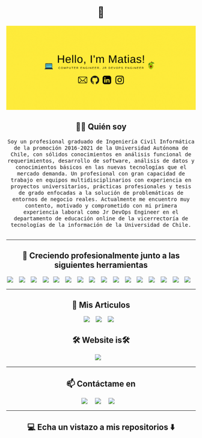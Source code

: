 <h1 align="center"> 👋 </h1>
<div align="center">
  <img src="https://github.com/matiasua/matiasua/blob/main/images/header.gif" alt="header"/>
</div>

<h2 align="center"> 👨‍💻 Quién soy</h2>
<p align="center">
<samp>
  Soy un profesional graduado de Ingeniería Civil Informática de la promoción 2016-2021 de la Universidad Autónoma de Chile, con sólidos conocimientos en análisis funcional de requerimientos, desarrollo de software, análisis de datos y conocimientos básicos en las nuevas tecnologías que el mercado demanda. Un profesional con gran capacidad de trabajo en equipos multidisciplinarios con experiencia en proyectos universitarios, prácticas profesionales y tesis de grado enfocadas a la solución de problemáticas de entornos de negocio reales. Actualmente me encuentro muy contento, motivado y comprometido con mi primera experiencia laboral como Jr DevOps Engineer en el departamento de educación online de la vicerrectoría de tecnologías de la información de la Universidad de Chile.
</samp>
<br> <br>
</p>

<hr>

<h2 align="center"> 🔭 Creciendo profesionalmente junto a las siguientes herramientas</h2>

<p align="center">
  <img src="https://img.shields.io/badge/Markdown-000000?style=for-the-badge&logo=markdown&logoColor=white" />&nbsp;&nbsp;&nbsp;
  <img src="https://img.shields.io/badge/HTML5-E34F26?style=for-the-badge&logo=html5&logoColor=white" />&nbsp;&nbsp;&nbsp;
  <img src="https://img.shields.io/badge/CSS3-1572B6?style=for-the-badge&logo=css3&logoColor=white" />&nbsp;&nbsp;&nbsp;
  <img src="https://img.shields.io/badge/JavaScript-F7DF1E?style=for-the-badge&logo=javascript&logoColor=black" />&nbsp;&nbsp;
  <!-- <img src="	https://img.shields.io/badge/Python-14354C?style=for-the-badge&logo=python&logoColor=white" />&nbsp;&nbsp;&nbsp; -->
  <img src="https://img.shields.io/badge/Linux-E34F26?style=for-the-badge&logo=Linux&logoColor=white" />&nbsp;&nbsp;&nbsp;
  <img src="https://img.shields.io/badge/Visual_Studio_Code-0078D4?style=for-the-badge&logo=visual%20studio%20code&logoColor=white" />&nbsp;&nbsp;&nbsp;
  <img src="https://img.shields.io/badge/React-20232A?style=for-the-badge&logo=react&logoColor=61DAFB" />&nbsp;&nbsp;&nbsp;
  <img src="https://img.shields.io/badge/node.js%20-%2343853D.svg?&style=for-the-badge&logo=node.js&logoColor=white" />&nbsp;&nbsp;&nbsp;
  <img src="https://img.shields.io/badge/Amazon_AWS-FF9900?style=for-the-badge&logo=amazonaws&logoColor=white" />&nbsp;&nbsp;&nbsp;
  <img src="https://img.shields.io/badge/Docker-2CA5E0?style=for-the-badge&logo=docker&logoColor=white" />&nbsp;&nbsp;&nbsp;
  <img src="https://img.shields.io/badge/Kubernetes-0078D6?style=for-the-badge&logo=Kubernetes&logoColor=white" />&nbsp;&nbsp;&nbsp;
  <img src="https://img.shields.io/badge/Django-092E20?style=for-the-badge&logo=django&logoColor=green" />&nbsp;&nbsp;&nbsp;
  <img src="https://img.shields.io/badge/Trello-0052CC?style=for-the-badge&logo=trello&logoColor=white" />&nbsp;&nbsp;&nbsp;
  <img src="https://img.shields.io/badge/Postman-FF6C37?style=for-the-badge&logo=Postman&logoColor=white" />&nbsp;&nbsp;&nbsp;
  <img src="https://img.shields.io/badge/PowerBI-F2C811?style=for-the-badge&logo=Power%20BI&logoColor=white" />&nbsp;&nbsp;&nbsp;
  <img src="https://img.shields.io/badge/Intel-Core_i7_6700K-0071C5?style=for-the-badge&logo=intel&logoColor=white" />&nbsp;&nbsp;&nbsp;

</p>

<hr>

<h2 align="center">💬 Mis Articulos</h2>
<p align="center" align='right'>
  <a target="_blank"href="https://dev.to/matiasua"><img src="https://img.shields.io/badge/dev.to-%2312100E.svg?&style=for-the-badge&logo=dev.to&logoColor=white" /></a>&nbsp;&nbsp;&nbsp;
  <a target="_blank"href="https://drive.google.com/file/d/1od_NAty0kviZ8P0ZbkulQD-XZ_ELMUSe/view?usp=sharing"><img src="https://img.shields.io/badge/Resumen%20CV-PDF-success" /></a>&nbsp;&nbsp;&nbsp;
  <a target="_blank"href="https://drive.google.com/file/d/1WP8Q6JLb_1kAkepudKSrZKrFYst8olOh/view?usp=sharing"><img src="https://img.shields.io/badge/Tesis%20de%20Grado-PDF-success"></a>&nbsp;&nbsp;&nbsp;

<h2 align="center">🛠 Website is🛠 </h2>
<p align="center"><a target="_blank"href="https://social.m4s.cl/"><img src="https://img.shields.io/badge/Lista redes de contacto-FFA500?style=for-the-badge&logo=rss&logoColor=white" /></a>&nbsp;&nbsp;&nbsp;&nbsp;</p>

<hr>

<h2  align="center">📫 Contáctame en</h2>
<p align="center">
  <a target="_blank"href="https://www.linkedin.com/in/matiasua/"><img src="https://img.shields.io/badge/linkedin-%230077B5.svg?&style=for-the-badge&logo=linkedin&logoColor=white" /></a>&nbsp;&nbsp;&nbsp;&nbsp;
  <a target="_blank"href="https://instagram.com/_rev0lt"><img src="https://img.shields.io/badge/Instagram-E4405F?style=for-the-badge&logo=instagram&logoColor=white" /></a>&nbsp;&nbsp;&nbsp;&nbsp;
  <a href="mailto:matiasncp7@gmail.com?subject=Hola%20Matias,%20Desde%20Github"><img src="https://img.shields.io/badge/gmail-%23D14836.svg?&style=for-the-badge&logo=gmail&logoColor=white" /></a>&nbsp;&nbsp;&nbsp;&nbsp;
</p>

<hr>

<h2  align="center">💻 Echa un vistazo a mis repositorios ⬇️ </h2>
